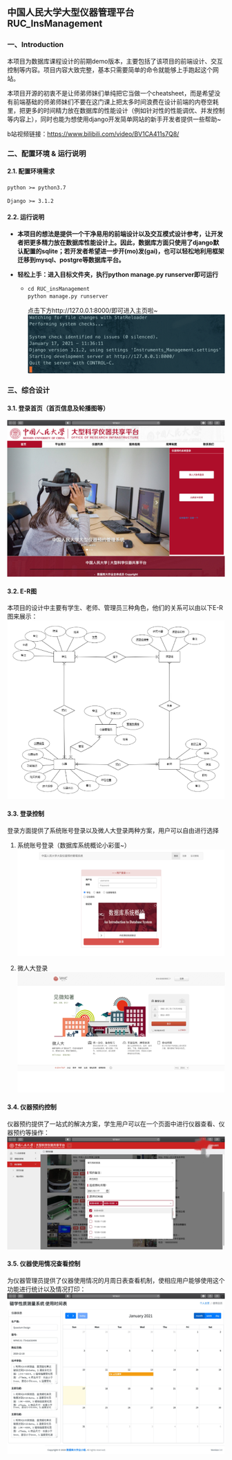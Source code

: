 ## 中国人民大学大型仪器管理平台 RUC_InsManagement



### 一、Introduction

本项目为数据库课程设计的前期demo版本，主要包括了该项目的前端设计、交互控制等内容。项目内容大致完整，基本只需要简单的命令就能够上手跑起这个网站。

本项目开源的初衷不是让师弟师妹们单纯把它当做一个cheatsheet，而是希望没有前端基础的师弟师妹们不要在这门课上把太多时间浪费在设计前端的内卷空耗里，把更多的时间精力放在数据库的性能设计（例如针对性的性能调优、并发控制等内容上），同时也能为想使用django开发简单网站的新手开发者提供一些帮助~

b站视频链接：https://www.bilibili.com/video/BV1CA411s7Q8/



### 二、配置环境 & 运行说明

#### 2.1. 配置环境需求

`python >= python3.7`

`Django >= 3.1.2`



#### 2.2. 运行说明

- **本项目的想法是提供一个干净易用的前端设计以及交互模式设计参考，让开发者把更多精力放在数据库性能设计上。因此，数据库方面只使用了django默认配置的sqlite；若开发者希望进一步开(mo)发(gai)，也可以轻松地利用框架迁移到mysql、postgre等数据库平台。**

- **轻松上手：进入目标文件夹，执行python manage.py runserver即可运行**

  - ```python
    cd RUC_insManagement
    python manage.py runserver	
    ```

    点击下方http://127.0.0.1:8000/即可进入主页啦~
    ![image](https://github.com/DengChenlong-Studio/RUC_insManagement/blob/master/readme_img/launch.png)




### 三、综合设计
#### 3.1. 登录首页（首页信息及轮播图等）
![image](https://github.com/DengChenlong-Studio/RUC_insManagement/blob/master/readme_img/homepage.JPG)


#### 3.2. E-R图

本项目的设计中主要有学生、老师、管理员三种角色，他们的关系可以由以下E-R图来展示：
![image](https://github.com/DengChenlong-Studio/RUC_insManagement/blob/master/readme_img/er_pic.png)


#### 3.3. 登录控制

登录方面提供了系统账号登录以及微人大登录两种方案，用户可以自由进行选择
1. 系统账号登录（数据库系统概论小彩蛋~）
![image](https://github.com/DengChenlong-Studio/RUC_insManagement/blob/master/readme_img/login1.png)

2. 微人大登录
![image](https://github.com/DengChenlong-Studio/RUC_insManagement/blob/master/readme_img/login2.png)

#### 3.4. 仪器预约控制

仪器预约提供了一站式的解决方案，学生用户可以在一个页面中进行仪器查看、仪器预约等操作：
![image](https://github.com/DengChenlong-Studio/RUC_insManagement/blob/master/readme_img/appointment.JPG)



#### 3.5. 仪器使用情况查看控制

为仪器管理员提供了仪器使用情况的月周日表查看机制，使相应用户能够使用这个功能进行统计以及情况打印：
![image](https://github.com/DengChenlong-Studio/RUC_insManagement/blob/master/readme_img/statistics.JPG)

